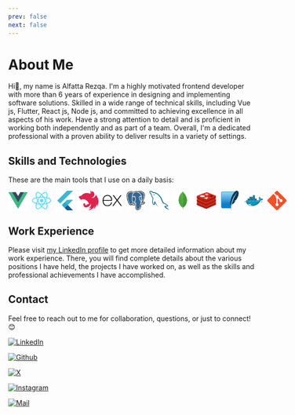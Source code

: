 ```yaml
---
prev: false
next: false
---
```


# About Me

Hi👋, my name is Alfatta Rezqa. I'm a highly motivated frontend developer with more than 6 years of experience in designing and implementing software solutions. Skilled in a wide range of technical skills, including Vue js, Flutter, React js, Node js, and committed to achieving excellence in all aspects of his work. Have a strong attention to detail and is proficient in working both independently and as part of a team. Overall, I'm a dedicated professional with a proven ability to deliver results in a variety of settings.

## Skills and Technologies

These are the main tools that I use on a daily basis:

<div class="skills">
  <img src="https://raw.githubusercontent.com/devicons/devicon/master/icons/vuejs/vuejs-original.svg" />
  <img src="https://raw.githubusercontent.com/devicons/devicon/master/icons/react/react-original.svg" />
  <img src="https://raw.githubusercontent.com/devicons/devicon/master/icons/flutter/flutter-original.svg" />
  <img src="https://raw.githubusercontent.com/devicons/devicon/master/icons/nestjs/nestjs-original.svg" />
  <img src="https://raw.githubusercontent.com/devicons/devicon/master/icons/express/express-original.svg" />
  <img src="https://raw.githubusercontent.com/devicons/devicon/master/icons/postgresql/postgresql-original.svg" />
  <img src="https://raw.githubusercontent.com/devicons/devicon/master/icons/mysql/mysql-original.svg" />
  <img src="https://raw.githubusercontent.com/devicons/devicon/master/icons/mongodb/mongodb-original.svg" />
  <img src="https://raw.githubusercontent.com/devicons/devicon/master/icons/redis/redis-original.svg" />
  <img src="https://raw.githubusercontent.com/devicons/devicon/master/icons/sqlite/sqlite-original.svg" />
  <img src="https://raw.githubusercontent.com/devicons/devicon/master/icons/docker/docker-original.svg" />
  <img src="https://raw.githubusercontent.com/devicons/devicon/master/icons/git/git-original.svg" />
</div>

## Work Experience

Please visit [my LinkedIn profile](https://linkedin.com/in/alfattarezqa) to get more detailed information about my work experience. There, you will find complete details about the various positions I have held, the projects I have worked on, as well as the skills and professional achievements I have accomplished.

## Contact

Feel free to reach out to me for collaboration, questions, or just to connect! 😊

[![LinkedIn](https://img.shields.io/badge/Alfatta_Rezqa-000000?logo=linkedin&logoColor=0A66C2)](https://linkedin.com/in/alfattarezqa)

[![Github](https://img.shields.io/badge/alfatta-000000?logo=github)](https://github.com/alfatta)

[![X](https://img.shields.io/badge/@alfattarezqa-000000?logo=x)](https://x.com/alfattarezqa)

[![Instagram](https://img.shields.io/badge/@alfattarezqa-000000?logo=instagram)](https://instagram.com/alfattarezqa)

[![Mail](https://img.shields.io/badge/me@alft.dev-000000?logo=gmail)](mailto://me@alft.dev)

<style>
.skills { display: flex; gap: 8px; }
.skills img { width: 40px; height: 40px; }
</style>